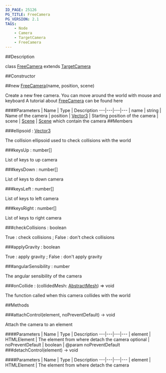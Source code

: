 ```yaml
---
ID_PAGE: 25126
PG_TITLE: FreeCamera
PG_VERSION: 2.1
TAGS:
    - Node
    - Camera
    - TargetCamera
    - FreeCamera
---
```

##Description

class [FreeCamera](/classes/2.2/FreeCamera) extends [TargetCamera](/classes/2.2/TargetCamera)



##Constructor

##new [FreeCamera](/classes/2.2/FreeCamera)(name, position, scene)

Create a new free camera.
You can move around the world with mouse and keyboard
A tutorial about [FreeCamera](/classes/2.2/FreeCamera) can be found here

####Parameters
 | Name | Type | Description
---|---|---|---
 | name | string |  Name of the camera
 | position | [Vector3](/classes/2.2/Vector3) |  Starting position of the camera
 | scene | [Scene](/classes/2.2/Scene) |  [Scene](/classes/2.2/Scene) which contain the camera
##Members

###ellipsoid : [Vector3](/classes/2.2/Vector3)

The collision ellipsoid used to check collisions with the world

###keysUp : number[]

List of keys to up camera

###keysDown : number[]

List of keys to down camera

###keysLeft : number[]

List of keys to left camera

###keysRight : number[]

List of keys to right camera

###checkCollisions : boolean

True : check collisions ; False : don't check collisions

###applyGravity : boolean

True : apply gravity ; False : don't apply gravity

###angularSensibility : number

The angular sensibility of the camera

###onCollide : (collidedMesh: [AbstractMesh](/classes/2.2/AbstractMesh)) =&gt; void

The function called when this camera collides with the world

##Methods

###attachControl(element, noPreventDefault) &rarr; void

Attach the camera to an element

####Parameters
 | Name | Type | Description
---|---|---|---
 | element | HTMLElement |  The element from where detach the camera
optional | noPreventDefault | boolean |  @param noPreventDefault
###detachControl(element) &rarr; void



####Parameters
 | Name | Type | Description
---|---|---|---
 | element | HTMLElement |  The element from where detach the camera

